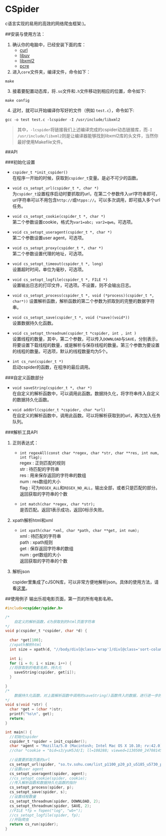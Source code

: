 # CSpider


c语言实现的易用的高效的网络爬虫框架:)。

##安装与使用方法：
1. 确认你的电脑中，已经安装下面的库：  
	* [curl](https://github.com/bagder/curl)
	* [libuv](https://github.com/libuv/libuv)
	* [libxml2](http://xmlsoft.org/index.html)
	* [pcre](http://www.pcre.org)
2. 进入`core`文件夹，编译文件，命令如下：  
```
make
```
3. 接着要配置动态库，将`.so`文件和`.h`文件移动到相应的位置，命令如下:  
```
make config
```
4. 这时，就可以开始编译你写好的文件（例如 `test.c`），命令如下:  
```
gcc -o test test.c -lcspider -I /usr/include/libxml2
```

>其中，`-lcspider`将链接我们上述编译完成的cspider动态链接库，而`-I /usr/include/libxml2`则是让编译器能够找到libxml2库的头文件，当然你最好使用Makefile文件。  

##API

###初始化设置

* `cspider_t *init_cspider()`  
	在程序一开始的时候，获取到`cspider_t`变量。是必不可少的函数。  
	
* `void cs_setopt_url(cspider_t *, char *)`  
	为`cspider_t`设置程序启动时要抓取的url，在第二个参数传入url字符串即可，url字符串可以不用包含`http://`或`htpps://`。可以多次调用，即可插入多个url任务。
	
* `void cs_setopt_cookie(cspider_t *, char *)`  
	第二个参数设置cookie，格式为`var1=abc; var2=qwe`。可选项。
	
* `void cs_setopt_useragent(cspider_t *, char *)`  
	第二个参数设置user agent，可选项。
	
* `void cs_setopt_proxy(cspider_t *, char *)`  
	第二个参数设置代理的地址，可选项。  
	
* `void cs_setopt_timeout(cspider_t *, long)`  
	设置超时时间，单位为毫秒，可选项。
	
* `void cs_setopt_logfile(cspider_t *, FILE *)`  
	设置输出日志的打印文件，可选项。不设置，则不会输出日志。  
	
* `void cs_setopt_process(cspider_t *, void (*process)(cspider_t *, char*))`
	设置解析函数，解析函数的第二个参数为抓取到的完整的数据字符串。
	
* `void cs_setopt_save(cspider_t *, void (*save)(void*))`  
	设置数据持久化函数。
	
* `void cs_setopt_threadnum(cspider_t *cspider, int , int )`  
	设置线程的数量，其中，第二个参数，可以传入`DOWNLOAD`与`SAVE`，分别表示，将要设置下载线程的数量，或是解析与保存线程的数量。第三个参数为要设置的线程的数量。可选项，默认的线程数量均为5个。  
	
* `int cs_run(cspider_t *)`  
	启动cspider的函数，在程序的最后调用。  

###自定义函数部分
	
* `void saveString(cspider_t *, char *)`  
	在自定义的解析函数中，可以调用此函数。数据持久化，将字符串传入自定义的数据持久化函数。  
	
* `void addUrl(cspider_t *cspider, char *url)`  
	在自定义的解析函数中，调用此函数。可以将解析获取到的url，再次加入任务队列。

###解析工具API

1. 正则表达式：  

	* `int regexAll(const char *regex, char *str, char **res, int num, int flag);`  
	regex : 正则匹配的规则  
	str : 待匹配的字符串  
	res : 用来保存返回的字符串的数组  
	num : res数组的大小  
	flag : 可为`REGEX_ALL`和`REGEX_NO_ALL`，输出全部，或者只是匹配的部分。  
	返回获取的字符串的个数
	
	* `int match(char *regex, char *str);`  
	是否匹配。返回1表示成功，返回0标示失败。  
	
2. xpath解析html和xml

	* `int xpath(char *xml, char *path, char **get, int num);`  
	xml : 待匹配的字符串  
	path : xpath规则  
	get : 保存返回字符串的数组   
	num : get数组的大小  
	返回获取的字符串的个数 
	
3. 解析json

	cspider里集成了cJSON库，可以非常方便地解析json。具体的使用方法，请看[这里](https://github.com/kbranigan/cJSON)。

	
##使用例子
输出乐视电影页面，第一页的所有电影名称。  

```c
#include<cspider/spider.h>

/*
	自定义的解析函数，d为获取到的html页面字符串
*/
void p(cspider_t *cspider, char *d) {
  
  char *get[100];
  //xpath解析html
  int size = xpath(d, "//body/div[@class='wrap']/div[@class='sort-column area']/div[@class='column-bd cfix']/ul[@class='st-list cfix']/li/strong/a", get);
    
  int i;
  for (i = 0; i < size; i++) {
  //将获取到的电影名称，持久化
    saveString(cspider, get[i]);
  }
  
}
/*
	数据持久化函数，对上面解析函数中调用的saveString()函数传入的数据，进行进一步的保存
*/
void s(void *str) {
  char *get = (char *)str;
  printf("%s\n", get);
  return;
}

int main() {
  //初始化spider
  cspider_t *spider = init_cspider();
  char *agent = "Mozilla/5.0 (Macintosh; Intel Mac OS X 10.10; rv:42.0) Gecko/20100101 Firefox/42.0";
  //char *cookie = "bid=s3/yuH5Jd/I; ll=108288; viewed=1130500_24708145_6433169_4843567_1767120_5318823_1899158_1271597; __utma=30149280.927537245.1446813674.1446983217.1449139583.4; __utmz=30149280.1449139583.4.4.utmcsr=accounts.douban.com|utmccn=(referral)|utmcmd=referral|utmcct=/login; ps=y; ue=965166527@qq.com; dbcl2=58742090:QgZ2PSLiDLQ; ck=T9Wn; push_noty_num=0; push_doumail_num=7; ap=1; __utmb=30149280.0.10.1449139583; __utmc=30149280";
  
  //设置要抓取页面的url
  cs_setopt_url(spider, "so.tv.sohu.com/list_p1100_p20_p3_u5185_u5730_p40_p5_p6_p77_p80_p9_2d1_p101_p11.html");
  //设置user agent
  cs_setopt_useragent(spider, agent);
  //cs_setopt_cookie(spider, cookie);
  //传入解析函数和数据持久化函数的指针
  cs_setopt_process(spider, p);
  cs_setopt_save(spider, s);
  //设置线程数量
  cs_setopt_threadnum(spider, DOWNLOAD, 2);
  cs_setopt_threadnum(spider, SAVE, 2);
  //FILE *fp = fopen("log", "wb+");
  //cs_setopt_logfile(spider, fp);
  //开始爬虫
  return cs_run(spider);
}

```

